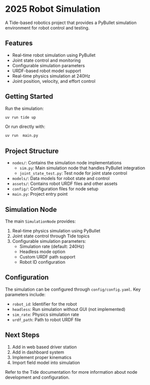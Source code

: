 # 2025 Robot Simulation

A Tide-based robotics project that provides a PyBullet simulation environment for robot control and testing.

## Features

- Real-time robot simulation using PyBullet
- Joint state control and monitoring
- Configurable simulation parameters
- URDF-based robot model support
- Real-time physics simulation at 240Hz
- Joint position, velocity, and effort control

## Getting Started

Run the simulation:

```bash
uv run tide up
```

Or run directly with:

```bash
uv run  main.py
```

## Project Structure

- `nodes/`: Contains the simulation node implementations
  - `sim.py`: Main simulation node that handles PyBullet integration
  - `joint_state_test.py`: Test node for joint state control
- `models/`: Data models for robot state and control
- `assets/`: Contains robot URDF files and other assets
- `config/`: Configuration files for node setup
- `main.py`: Project entry point

## Simulation Node

The main `SimulationNode` provides:

1. Real-time physics simulation using PyBullet
2. Joint state control through Tide topics
3. Configurable simulation parameters:
   - Simulation rate (default: 240Hz)
   - Headless mode option
   - Custom URDF path support
   - Robot ID configuration

## Configuration

The simulation can be configured through `config/config.yaml`. Key parameters include:

- `robot_id`: Identifier for the robot
- `headless`: Run simulation without GUI (not implemented)
- `sim_rate`: Physics simulation rate
- `urdf_path`: Path to robot URDF file

## Next Steps

1. Add in web based driver station
2. Add in dashboard system
3. Implement proper kinematics
4. Import field model into simulation

Refer to the Tide documentation for more information about node development and configuration. 